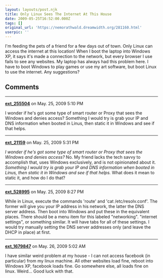 ```yaml
---
layout: layouts/post.njk
title: Only Linux Sees The Internet At This House
date: 2009-05-25T16:52:00.000Z
tags: []
original_url: 'https://nemorathwald.dreamwidth.org/281160.html'
userpic: ''
---
```

I'm feeding the pets of a friend for a few days out of town. Only Linux can access the internet at this location! When I boot the laptop into Windows XP, it says it's made a connection to the network, but every browser I use fails to see any websites. My laptop has always had this problem here. I have to boot Windows to play games or use my art software, but boot Linux to use the internet. Any suggestions?

## Comments

---

**[ext_255504](https://www.dreamwidth.org/users/ext_255504)** on May. 25, 2009 5:10 PM

I wonder if he's got some type of smart router or Proxy that sees the Windows and denies access? Something I would try is grab your IP and DNS information when booted in Linus, then static it in Windows and see if that helps.

---

**[ext_21159](https://www.dreamwidth.org/users/ext_21159)** on May. 25, 2009 5:31 PM

_I wonder if he's got some type of smart router or Proxy that sees the Windows and denies access?_ No. My friend lacks the tech savvy to accomplish that, uses Windows exclusively, and is not opinionated about it. _Something I would try is grab your IP and DNS information when booted in Linus, then static it in Windows and see if that helps._ What does it mean to static it, and how do I do that?

---

**[ext_528995](https://www.dreamwidth.org/users/ext_528995)** on May. 25, 2009 8:27 PM

While in Linux, execute the commands 'route' and 'cat /etc/resolv.conf'. The former will give you your IP address in his network, the latter the DNS server address. Then boot into Windows and put these in the equivalent places. There should be a menu item for this labeled "networking". "internet settings", or something similar. It will have tabs for all of these settings. I would try manually setting the DNS server addresses only (and leave the DHCP in place) at first.

---

**[ext_1679847](https://www.dreamwidth.org/users/ext_1679847)** on May. 26, 2009 5:02 AM

I have similar weird problem at my house - I can not access facebook (in particular) from my linux machine. All other websites load fine, reboot into Windows XP, facebook loads fine. Go somewhere else, all loads fine on linux. Weird... Good luck with that.
